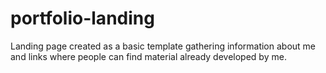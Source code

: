 # portfolio-landing
Landing page created as a basic template gathering information about me and links where people can find material already developed by me.
